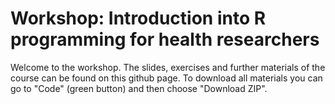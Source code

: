 # Workshop: Introduction into R programming for health researchers


Welcome to the workshop. The slides, exercises and further materials of the course can be found on this github page. To download all materials you can go to "Code" (green button) and then choose "Download ZIP".
